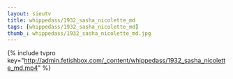 ```yaml
--- 
layout: sieutv
title: whippedass/1932_sasha_nicolette_md
tags: [whippedass/1932_sasha_nicolette_md]
thumb_: whippedass/1932_sasha_nicolette_md.jpg
---
```

{% include tvpro key="http://admin.fetishbox.com/_content/whippedass/1932_sasha_nicolette_md.mp4" %} 
